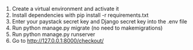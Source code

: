 1. Create a virtual environment and activate it
2. Install dependencies with pip install -r requirements.txt
3. Enter your paystack secret key and Django secret key into the .env file
4. Run python manage.py migrate (no need to makemigrations)
5. Run python manage.py runserver
6. Go to http://127.0.0.1:8000/checkout/
